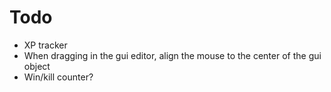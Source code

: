 # Todo

-   XP tracker
-   When dragging in the gui editor, align the mouse to the center of the gui object
-   Win/kill counter?
